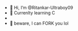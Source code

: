 - 👋 Hi, I’m @Ritankar-Ultraboy09
- 👀 Currenlty learning C 
- 
- 🌱 beware, I can FORK you lol

<!---
Ritankar-Ultraboy09/Ritankar-Ultraboy09 is a ✨ special ✨ repository because its `README.md` (this file) appears on your GitHub profile.
You can click the Preview link to take a look at your changes.
--->
